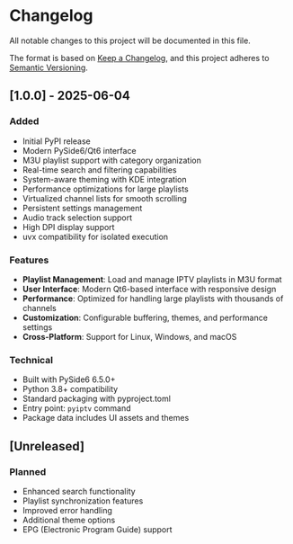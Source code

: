# Changelog

All notable changes to this project will be documented in this file.

The format is based on [Keep a Changelog](https://keepachangelog.com/en/1.0.0/),
and this project adheres to [Semantic Versioning](https://semver.org/spec/v2.0.0.html).

## [1.0.0] - 2025-06-04

### Added
- Initial PyPI release
- Modern PySide6/Qt6 interface
- M3U playlist support with category organization
- Real-time search and filtering capabilities
- System-aware theming with KDE integration
- Performance optimizations for large playlists
- Virtualized channel lists for smooth scrolling
- Persistent settings management
- Audio track selection support
- High DPI display support
- uvx compatibility for isolated execution

### Features
- **Playlist Management**: Load and manage IPTV playlists in M3U format
- **User Interface**: Modern Qt6-based interface with responsive design
- **Performance**: Optimized for handling large playlists with thousands of channels
- **Customization**: Configurable buffering, themes, and performance settings
- **Cross-Platform**: Support for Linux, Windows, and macOS

### Technical
- Built with PySide6 6.5.0+
- Python 3.8+ compatibility
- Standard packaging with pyproject.toml
- Entry point: `pyiptv` command
- Package data includes UI assets and themes

## [Unreleased]

### Planned
- Enhanced search functionality
- Playlist synchronization features
- Improved error handling
- Additional theme options
- EPG (Electronic Program Guide) support